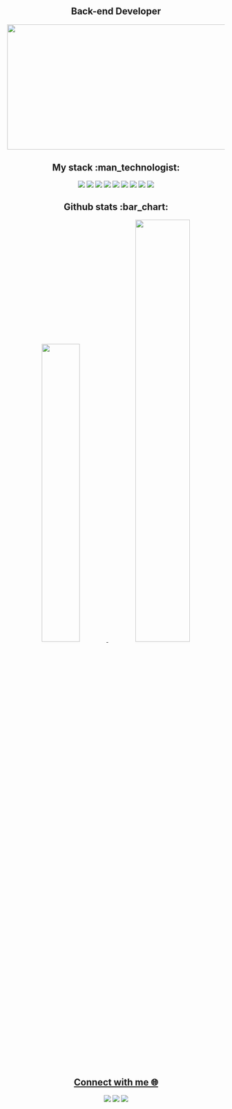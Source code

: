 <h2 align="center">Back-end Developer</h2>

<p align="center">
 
</p align="center">
<img src="https://camo.githubusercontent.com/7fc92dc7baf484dee67c0012572291b5eee2c81f59b1e96b7ccc3c9e62561a1b/68747470733a2f2f6d656469612e74656e6f722e636f6d2f522d76737064766466304d41414141432f6a756a757473752d6b616973656e302d7361746f72752d676f6a6f2e676966" width="999" height="289" />
 
<h2 align="center">My stack :man_technologist:</h2>

<p align="center">
 <img src="https://img.shields.io/badge/Java-ED8B00?style=for-the-badge&logo=openjdk&logoColor=white"/>
<img src="https://img.shields.io/badge/Spring-6DB33F?style=for-the-badge&logo=spring&logoColor=white"/>
<img src="https://img.shields.io/badge/MySQL-00000F?style=for-the-badge&logo=mysql&logoColor=white"/>
<img src="https://img.shields.io/badge/Eclipse-2C2255?style=for-the-badge&logo=eclipse&logoColor=white"/>
<img src="https://img.shields.io/badge/GIT-E44C30?style=for-the-badge&logo=git&logoColor=white"/>
<img src="https://img.shields.io/badge/Visual_Studio-5C2D91?style=for-the-badge&logo=visual%20studio&logoColor=white"/>
<img src="https://img.shields.io/badge/Kotlin-0095D5?&style=for-the-badge&logo=kotlin&logoColor=white"/>
<img src="https://img.shields.io/badge/Android_Studio-3DDC84?style=for-the-badge&logo=android-studio&logoColor=white"/>
<img src="https://img.shields.io/badge/Python-14354C?style=for-the-badge&logo=python&logoColor=white"/>
</p>

<h2 align="center">Github stats :bar_chart:</h2>

<div align="center">
  <a href="https://github.com/renatodwork">
  <img width="42%" src="https://github-readme-stats.vercel.app/api?username=renatodwork&title_color=96a2ff&bg_color=231a2f&icon_color=ffffff&text_color=f6a9cd&theme=tokyonight&show_icons=true&include_all_commits=true&count_private=true&hide_border=true"/>
  <img width="50%" src="https://github-readme-stats.vercel.app/api/top-langs/?username=renatodwork&layout=compact&title_color=96a2ff&bg_color=231a2f&icon_color=ffffff&text_color=f6a9cd&theme=tokyonight&langs_count=7&hide_border=true"/>

<h2 align="center">Connect with me 🌐 </h2>

<div> 

  <a href="https://www.linkedin.com/in/renato-nunes-80913a26a/" target="_blank"><img src="https://img.shields.io/badge/LinkedIn-0077B5?style=for-the-badge&logo=linkedin&logoColor=white" target="_blank"></a> 
  <a href ="mailto:renatodwork@gmail.com"><img src="https://img.shields.io/badge/Gmail-D14836?style=for-the-badge&logo=gmail&logoColor=white" target="_blank"></a> 
  <a href ="https://github.com/renatodwork"><img src="https://img.shields.io/badge/GitHub-100000?style=for-the-badge&logo=github&logoColor=white" target="_blank"></a>

</div>






